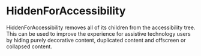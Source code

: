# HiddenForAccessibility

HiddenForAccessibility removes all of its children from the accessibility tree.
This can be used to improve the experience for assistive technology users by
hiding purely decorative content, duplicated content and offscreen or collapsed content.

